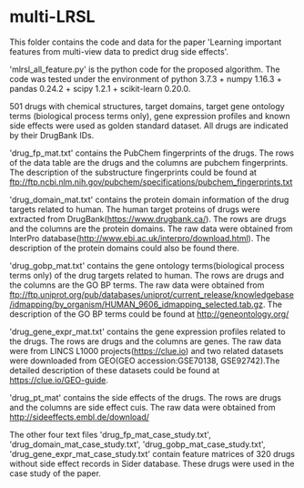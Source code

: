 # multi-LRSL
This folder contains the code and data for the paper 'Learning important features from multi-view data to predict drug side effects'.

'mlrsl_all_feature.py' is the python code for the proposed algorithm. The code was tested under the environment of python 3.7.3 + numpy 1.16.3 + pandas 0.24.2 + scipy 1.2.1 + scikit-learn 0.20.0. 


501 drugs with chemical structures, target domains, target gene ontology terms (biological process terms only), gene expression profiles and known side effects were used as golden standard dataset. All drugs are indicated by their DrugBank IDs. 

'drug_fp_mat.txt' contains the PubChem fingerprints of the drugs. The rows of the data table are the drugs and the columns are pubchem fingerprints. The description of the substructure fingerprints could be found at ftp://ftp.ncbi.nlm.nih.gov/pubchem/specifications/pubchem_fingerprints.txt

'drug_domain_mat.txt' contains the protein domain information of the drug targets related to human. The human target proteins of drugs were extracted from DrugBank(https://www.drugbank.ca/). The rows are drugs and the columns are the protein domains. The raw data were obtained from InterPro database(http://www.ebi.ac.uk/interpro/download.html). The description of the protein domains could also be found there.

'drug_gobp_mat.txt' contains the gene ontology terms(biological process terms only) of the drug targets related to human. The rows are drugs and the columns are the GO BP terms. The raw data were obtained from ftp://ftp.uniprot.org/pub/databases/uniprot/current_release/knowledgebase/idmapping/by_organism/HUMAN_9606_idmapping_selected.tab.gz.
The description of the GO BP terms could be found at http://geneontology.org/

'drug_gene_expr_mat.txt' contains the gene expression profiles related to the drugs. The rows are drugs and the columns are genes. The raw data were from LINCS L1000 projects(https://clue.io) and two related datasets were downloaded from GEO(GEO accession:GSE70138, GSE92742).The detailed description of these datasets could be found at https://clue.io/GEO-guide.

'drug_pt_mat' contains the side effects of the drugs. The rows are drugs and the columns are side effect cuis. The raw data were obtained from http://sideeffects.embl.de/download/

The other four text files 'drug_fp_mat_case_study.txt', 'drug_domain_mat_case_study.txt', 'drug_gobp_mat_case_study.txt', 'drug_gene_expr_mat_case_study.txt' contain feature matrices of 320 drugs without side effect records in Sider database. These drugs were used in the case study of the paper.
